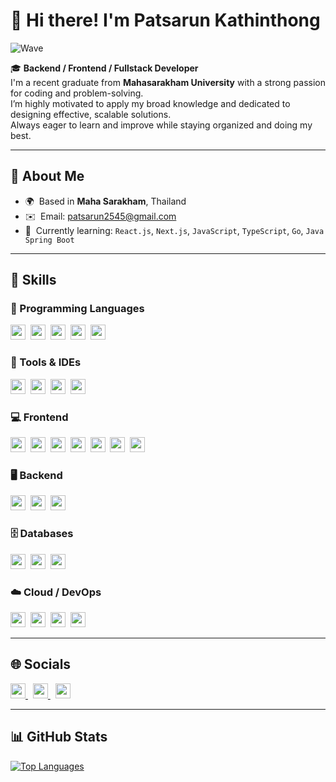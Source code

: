 # 👋 Hi there! I'm Patsarun Kathinthong

![Wave](https://user-images.githubusercontent.com/18350557/176309783-0785949b-9127-417c-8b55-ab5a4333674e.gif)

🎓 **Backend / Frontend / Fullstack Developer**  
I'm a recent graduate from **Mahasarakham University** with a strong passion for coding and problem-solving.  
I’m highly motivated to apply my broad knowledge and dedicated to designing effective, scalable solutions.  
Always eager to learn and improve while staying organized and doing my best.  

---

## 📍 About Me

- 🌍  Based in **Maha Sarakham**, Thailand  
- ✉️  Email: [patsarun2545@gmail.com](mailto:patsarun2545@gmail.com)  
- 🧠  Currently learning: `React.js`, `Next.js`, `JavaScript`, `TypeScript`, `Go`, `Java Spring Boot`  

---

## 🚀 Skills

### 🧠 Programming Languages
<img src="https://raw.githubusercontent.com/danielcranney/readme-generator/main/public/icons/skills/javascript-colored.svg" width="24" />&nbsp;
<img src="https://raw.githubusercontent.com/danielcranney/readme-generator/main/public/icons/skills/typescript-colored.svg" width="24" />&nbsp;
<img src="https://raw.githubusercontent.com/danielcranney/readme-generator/main/public/icons/skills/python-colored.svg" width="24" />&nbsp;
<img src="https://raw.githubusercontent.com/danielcranney/readme-generator/main/public/icons/skills/php-colored.svg" width="24" />&nbsp;
<img src="https://raw.githubusercontent.com/danielcranney/readme-generator/main/public/icons/skills/gnubash.svg" width="24" />

### 🧰 Tools & IDEs
<img src="https://raw.githubusercontent.com/danielcranney/readme-generator/main/public/icons/skills/visualstudiocode.svg" width="24" />&nbsp;
<img src="https://raw.githubusercontent.com/danielcranney/readme-generator/main/public/icons/skills/git-colored.svg" width="24" />&nbsp;
<img src="https://raw.githubusercontent.com/danielcranney/readme-generator/main/public/icons/skills/photoshop-colored-dark.svg" width="24" />&nbsp;
<img src="https://raw.githubusercontent.com/danielcranney/readme-generator/main/public/icons/skills/figma-colored.svg" width="24" />

### 💻 Frontend
<img src="https://raw.githubusercontent.com/danielcranney/readme-generator/main/public/icons/skills/html5-colored.svg" width="24" />&nbsp;
<img src="https://raw.githubusercontent.com/danielcranney/readme-generator/main/public/icons/skills/css3-colored.svg" width="24" />&nbsp;
<img src="https://raw.githubusercontent.com/danielcranney/readme-generator/main/public/icons/skills/react-colored.svg" width="24" />&nbsp;
<img src="https://raw.githubusercontent.com/danielcranney/readme-generator/main/public/icons/skills/nextjs-colored-dark.svg" width="24" />&nbsp;
<img src="https://raw.githubusercontent.com/danielcranney/readme-generator/main/public/icons/skills/tailwindcss-colored.svg" width="24" />&nbsp;
<img src="https://raw.githubusercontent.com/danielcranney/readme-generator/main/public/icons/skills/bootstrap-colored.svg" width="24" />&nbsp;
<img src="https://raw.githubusercontent.com/danielcranney/readme-generator/main/public/icons/skills/wix-colored.svg" width="24" />

### 🖥️ Backend
<img src="https://raw.githubusercontent.com/danielcranney/readme-generator/main/public/icons/skills/nodejs-colored.svg" width="24" />&nbsp;
<img src="https://raw.githubusercontent.com/danielcranney/readme-generator/main/public/icons/skills/express-colored-dark.svg" width="24" />&nbsp;
<img src="https://raw.githubusercontent.com/danielcranney/readme-generator/main/public/icons/skills/laravel-colored.svg" width="24" />

### 🗄️ Databases
<img src="https://raw.githubusercontent.com/danielcranney/readme-generator/main/public/icons/skills/mysql-colored.svg" width="24" />&nbsp;
<img src="https://raw.githubusercontent.com/danielcranney/readme-generator/main/public/icons/skills/postgresql-colored.svg" width="24" />&nbsp;
<img src="https://raw.githubusercontent.com/danielcranney/readme-generator/main/public/icons/skills/mongodb-colored.svg" width="24" />

### ☁️ Cloud / DevOps
<img src="https://raw.githubusercontent.com/danielcranney/readme-generator/main/public/icons/skills/docker-colored.svg" width="24" />&nbsp;
<img src="https://raw.githubusercontent.com/danielcranney/readme-generator/main/public/icons/skills/linux-colored.svg" width="24" />&nbsp;
<img src="https://raw.githubusercontent.com/danielcranney/readme-generator/main/public/icons/skills/aws-colored-dark.svg" width="24" />&nbsp;
<img src="https://raw.githubusercontent.com/danielcranney/readme-generator/main/public/icons/skills/googlecloud-colored.svg" width="24" />

---

## 🌐 Socials

<a href="https://www.facebook.com/พัฒสรัล กระถินทอง" target="_blank">
  <img src="https://raw.githubusercontent.com/danielcranney/readme-generator/main/public/icons/socials/facebook.svg" width="24" />
</a>
&nbsp;
<a href="https://github.com/patsarun2545" target="_blank">
  <img src="https://raw.githubusercontent.com/danielcranney/readme-generator/main/public/icons/socials/github.svg" width="24" />
</a>
&nbsp;
<a href="http://www.instagram.com/t.psr_ktt" target="_blank">
  <img src="https://raw.githubusercontent.com/danielcranney/readme-generator/main/public/icons/socials/instagram.svg" width="24" />
</a>

---

## 📊 GitHub Stats

<a href="https://github.com/patsarun2545">
  <img src="https://github-readme-stats.vercel.app/api/top-langs/?username=patsarun2545&langs_count=10&title_color=0891b2&text_color=ffffff&icon_color=0891b2&bg_color=1c1917&hide_border=true&locale=en&custom_title=Top%20Languages" alt="Top Languages" />
</a>
